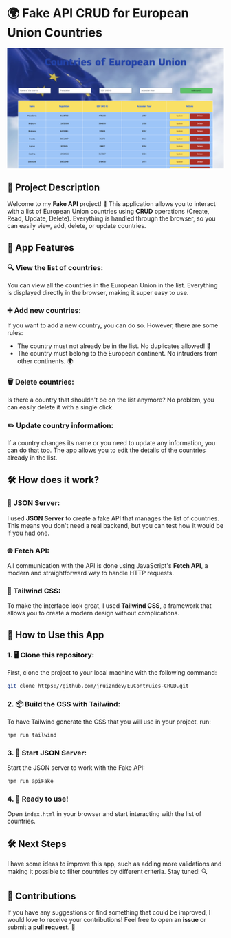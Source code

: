 # 🌍 **Fake API CRUD for European Union Countries**

![Project Image](public/img/apiscreenshot)

## 📝 **Project Description**
Welcome to my **Fake API** project! 🎉 This application allows you to interact with a list of European Union countries using **CRUD** operations (Create, Read, Update, Delete). Everything is handled through the browser, so you can easily view, add, delete, or update countries.

## 🚀 **App Features**

### 🔍 **View the list of countries:**
You can view all the countries in the European Union in the list. Everything is displayed directly in the browser, making it super easy to use.

### ➕ **Add new countries:**
If you want to add a new country, you can do so. However, there are some rules:
- The country must not already be in the list. No duplicates allowed! 🚫
- The country must belong to the European continent. No intruders from other continents. 🌍

### 🗑️ **Delete countries:**
Is there a country that shouldn't be on the list anymore? No problem, you can easily delete it with a single click.

### ✏️ **Update country information:**
If a country changes its name or you need to update any information, you can do that too. The app allows you to edit the details of the countries already in the list.

## 🛠️ **How does it work?**

### 🔧 **JSON Server:**
I used **JSON Server** to create a fake API that manages the list of countries. This means you don't need a real backend, but you can test how it would be if you had one.

### 🌐 **Fetch API:**
All communication with the API is done using JavaScript's **Fetch API**, a modern and straightforward way to handle HTTP requests.

### 🎨 **Tailwind CSS:**
To make the interface look great, I used **Tailwind CSS**, a framework that allows you to create a modern design without complications.

## 🚀 **How to Use this App**

### 1. 🖥️ **Clone this repository:**
First, clone the project to your local machine with the following command:

```bash
git clone https://github.com/jruizndev/EuContruies-CRUD.git
```

### 2. 📦 **Build the CSS with Tailwind:**
To have Tailwind generate the CSS that you will use in your project, run:

```bash
npm run tailwind
```

### 3. 🚀 **Start JSON Server:**
Start the JSON server to work with the Fake API:

```bash
npm run apiFake
```

### 4. 🎉 **Ready to use!**
Open `index.html` in your browser and start interacting with the list of countries.

## 🛠️ **Next Steps**
I have some ideas to improve this app, such as adding more validations and making it possible to filter countries by different criteria. Stay tuned! 🔍

## 🤝 **Contributions**
If you have any suggestions or find something that could be improved, I would love to receive your contributions! Feel free to open an **issue** or submit a **pull request**. 🙌
